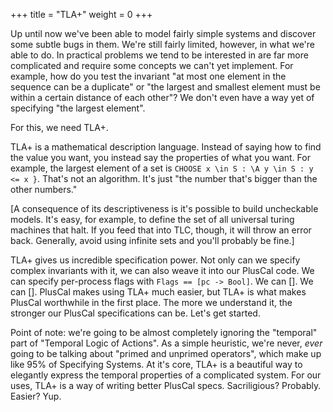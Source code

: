 +++
title = "TLA+"
weight = 0
+++

Up until now we've been able to model fairly simple systems and discover some subtle bugs in them. We're still fairly limited, however, in what we're able to do. In practical problems we tend to be interested in are far more complicated and require some concepts we can't yet implement. For example, how do you test the invariant "at most one element in the sequence can be a duplicate" or "the largest and smallest element must be within a certain distance of each other"? We don't even have a way yet of specifying "the largest element".

For this, we need TLA+.

TLA+ is a mathematical description language. Instead of saying how to find the value you want, you instead say the properties of what you want. For example, the largest element of a set is `CHOOSE x \in S : \A y \in S : y <= x }`. That's not an algorithm. It's just "the number that's bigger than the other numbers."

[A consequence of its descriptiveness is it's possible to build uncheckable models. It's easy, for example, to define the set of all universal turing machines that halt. If you feed that into TLC, though, it will throw an error back. Generally, avoid using infinite sets and you'll probably be fine.]

TLA+ gives us incredible specification power. Not only can we specify complex invariants with it, we can also weave it into our PlusCal code. We can specify per-process flags with `Flags == [pc -> Bool]`. We can []. We can []. PlusCal makes using TLA+ much easier, but TLA+ is what makes PlusCal worthwhile in the first place. The more we understand it, the stronger our PlusCal specifications can be. Let's get started.

Point of note: we're going to be almost completely ignoring the "temporal" part of "Temporal Logic of Actions". As a simple heuristic, we're never, _ever_ going to be talking about "primed and unprimed operators", which make up like 95% of Specifying Systems. At it's core, TLA+ is a beautiful way to elegantly express the temporal properties of a complicated system. For our uses, TLA+ is a way of writing better PlusCal specs. Sacriligious? Probably. Easier? Yup.
